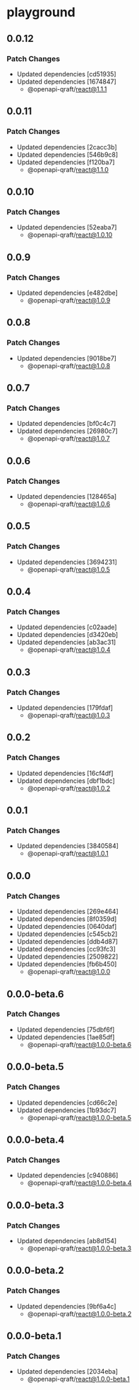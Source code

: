 # playground

## 0.0.12

### Patch Changes

- Updated dependencies [cd51935]
- Updated dependencies [1674847]
  - @openapi-qraft/react@1.1.1

## 0.0.11

### Patch Changes

- Updated dependencies [2cacc3b]
- Updated dependencies [546b9c8]
- Updated dependencies [f120ba7]
  - @openapi-qraft/react@1.1.0

## 0.0.10

### Patch Changes

- Updated dependencies [52eaba7]
  - @openapi-qraft/react@1.0.10

## 0.0.9

### Patch Changes

- Updated dependencies [e482dbe]
  - @openapi-qraft/react@1.0.9

## 0.0.8

### Patch Changes

- Updated dependencies [9018be7]
  - @openapi-qraft/react@1.0.8

## 0.0.7

### Patch Changes

- Updated dependencies [bf0c4c7]
- Updated dependencies [26980c7]
  - @openapi-qraft/react@1.0.7

## 0.0.6

### Patch Changes

- Updated dependencies [128465a]
  - @openapi-qraft/react@1.0.6

## 0.0.5

### Patch Changes

- Updated dependencies [3694231]
  - @openapi-qraft/react@1.0.5

## 0.0.4

### Patch Changes

- Updated dependencies [c02aade]
- Updated dependencies [d3420eb]
- Updated dependencies [ab3ac31]
  - @openapi-qraft/react@1.0.4

## 0.0.3

### Patch Changes

- Updated dependencies [179fdaf]
  - @openapi-qraft/react@1.0.3

## 0.0.2

### Patch Changes

- Updated dependencies [16cf4df]
- Updated dependencies [dbf1bdc]
  - @openapi-qraft/react@1.0.2

## 0.0.1

### Patch Changes

- Updated dependencies [3840584]
  - @openapi-qraft/react@1.0.1

## 0.0.0

### Patch Changes

- Updated dependencies [269e464]
- Updated dependencies [8f0359d]
- Updated dependencies [0640daf]
- Updated dependencies [c545cb2]
- Updated dependencies [ddb4d87]
- Updated dependencies [cc93fc3]
- Updated dependencies [2509822]
- Updated dependencies [fb6b450]
  - @openapi-qraft/react@1.0.0

## 0.0.0-beta.6

### Patch Changes

- Updated dependencies [75dbf6f]
- Updated dependencies [1ae85df]
  - @openapi-qraft/react@1.0.0-beta.6

## 0.0.0-beta.5

### Patch Changes

- Updated dependencies [cd66c2e]
- Updated dependencies [1b93dc7]
  - @openapi-qraft/react@1.0.0-beta.5

## 0.0.0-beta.4

### Patch Changes

- Updated dependencies [c940886]
  - @openapi-qraft/react@1.0.0-beta.4

## 0.0.0-beta.3

### Patch Changes

- Updated dependencies [ab8d154]
  - @openapi-qraft/react@1.0.0-beta.3

## 0.0.0-beta.2

### Patch Changes

- Updated dependencies [9bf6a4c]
  - @openapi-qraft/react@1.0.0-beta.2

## 0.0.0-beta.1

### Patch Changes

- Updated dependencies [2034eba]
  - @openapi-qraft/react@1.0.0-beta.1

